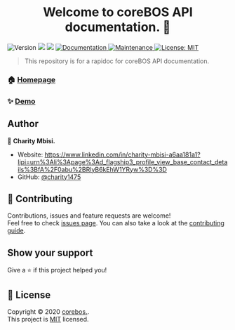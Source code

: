 <h1 align="center">Welcome to coreBOS API documentation. 👋</h1>
<p>
  <img alt="Version" src="https://img.shields.io/badge/version-1.0.0-blue.svg?cacheSeconds=2592000" />
  <img src="https://img.shields.io/badge/npm-%3E%3D5.5.0-blue.svg" />
  <img src="https://img.shields.io/badge/node-%3E%3D9.3.0-blue.svg" />
  <a href="https://github.com/kefranabg/readme-md-generator#readme" target="_blank">
    <img alt="Documentation" src="https://img.shields.io/badge/documentation-yes-brightgreen.svg" />
  </a>
  <a href="https://github.com/kefranabg/readme-md-generator/graphs/commit-activity" target="_blank">
    <img alt="Maintenance" src="https://img.shields.io/badge/Maintained%3F-yes-green.svg" />
  </a>
  <a href="https://github.com/kefranabg/readme-md-generator/blob/master/LICENSE" target="_blank">
    <img alt="License: MIT" src="https://img.shields.io/github/license/charity1475/coreBOS API documentation." />
  </a>
</p>

> This repository is for a rapidoc for coreBOS API documentation.

### 🏠 [Homepage](https://corebos.com/)

### ✨ [Demo](https://corebos.com/)



## Author

👤 **Charity Mbisi.**

* Website: https://www.linkedin.com/in/charity-mbisi-a6aa181a1?lipi=urn%3Ali%3Apage%3Ad_flagship3_profile_view_base_contact_details%3BfA%2F0abu%2BRlyB6kEhW1YRyw%3D%3D
* GitHub: [@charity1475](https://github.com/charity1475)

## 🤝 Contributing

Contributions, issues and feature requests are welcome!<br />Feel free to check [issues page](https://github.com/kefranabg/readme-md-generator/issues). You can also take a look at the [contributing guide](https://github.com/kefranabg/readme-md-generator/blob/master/CONTRIBUTING.md).

## Show your support

Give a ⭐️ if this project helped you!

## 📝 License

Copyright © 2020 [corebos.](https://corebos.com/).<br />
This project is [MIT](https://github.com/kefranabg/readme-md-generator/blob/master/LICENSE) licensed.
